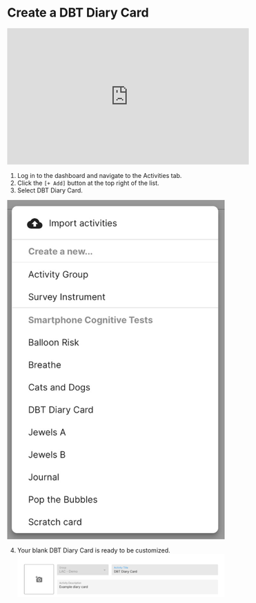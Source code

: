 # Create a DBT Diary Card

<iframe width="560" height="315" src="https://www.youtube.com/embed/iQqMgR4nh2o" title="YouTube video player" frameborder="0" allow="accelerometer; autoplay; clipboard-write; encrypted-media; gyroscope; picture-in-picture" allowfullscreen></iframe>

1. Log in to the dashboard and navigate to the Activities tab.
2. Click the `[+ Add]` button at the top right of the list.
3. Select DBT Diary Card.

![](../../../06-start_here/06-activities/assets/activity_menu.jpg)

4. Your blank DBT Diary Card is ready to be customized.
![](../assets/dbt_title.jpg)
